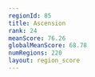 ```yaml
---
regionId: 85
title: Ascension
rank: 24
meanScore: 76.26
globalMeanScore: 68.78
numRegions: 220
layout: region_score
---
```

